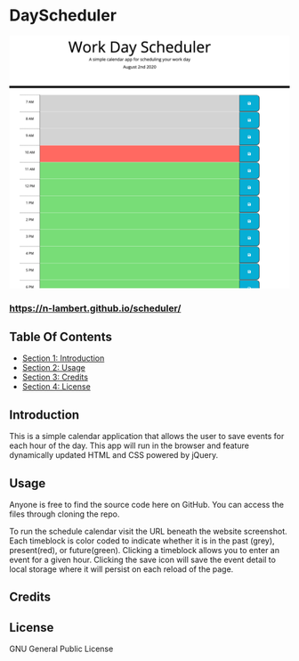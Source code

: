 # DayScheduler
![Screenshot of index.html](./assets/images/WorkDayScheduler.png)
### https://n-lambert.github.io/scheduler/ ###

## Table Of Contents ##

- [Section 1: Introduction](#introduction)
- [Section 2: Usage](#usage)
- [Section 3: Credits](#credits)
- [Section 4: License](#license)

## Introduction ##

This is a simple calendar application that allows the user to save events for each hour of the day. This app will run in the browser and feature dynamically updated HTML and CSS powered by jQuery.

## Usage ##

Anyone is free to find the source code here on GitHub. You can access the files through cloning the repo. 

To run the schedule calendar visit the URL beneath the website screenshot. Each timeblock is color coded to indicate whether it is in the past (grey), present(red), or future(green). Clicking a timeblock allows you to enter an event for a given hour. Clicking the save icon will save the event detail to local storage where it will persist on each reload of the page. 

## Credits ##

## License ##

GNU General Public License